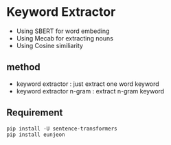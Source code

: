 
# Keyword Extractor

- Using SBERT for word embeding
- Using Mecab for extracting nouns
- Using Cosine similiarity

## method 
- keyword extractor : just extract one word keyword
- keyword extractor n-gram : extract n-gram keyword


## Requirement
    pip install -U sentence-transformers
    pip install eunjeon 